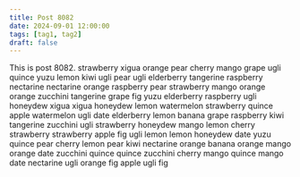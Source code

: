 ```yaml
---
title: Post 8082
date: 2024-09-01 12:00:00
tags: [tag1, tag2]
draft: false
---
```

This is post 8082.
strawberry
xigua
orange
pear
cherry
mango
grape
ugli
quince
yuzu
lemon
kiwi
ugli
pear
ugli
elderberry
tangerine
raspberry
nectarine
nectarine
orange
raspberry
pear
strawberry
mango
orange
orange
zucchini
tangerine
grape
fig
yuzu
elderberry
raspberry
ugli
honeydew
xigua
xigua
honeydew
lemon
watermelon
strawberry
quince
apple
watermelon
ugli
date
elderberry
lemon
banana
grape
raspberry
kiwi
tangerine
zucchini
ugli
strawberry
honeydew
mango
lemon
cherry
strawberry
strawberry
apple
fig
ugli
lemon
lemon
honeydew
date
yuzu
quince
pear
cherry
lemon
pear
kiwi
nectarine
orange
banana
orange
mango
orange
date
zucchini
quince
quince
zucchini
cherry
mango
quince
mango
date
nectarine
ugli
orange
fig
apple
ugli
fig
